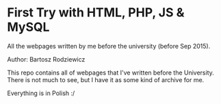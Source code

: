 # First Try with HTML, PHP, JS & MySQL
All the webpages written by me before the university (before Sep 2015).


Author: Bartosz Rodziewicz

This repo contains all of webpages that I've written before the University.
There is not much to see, but I have it as some kind of archive for me.

Everything is in Polish :/

